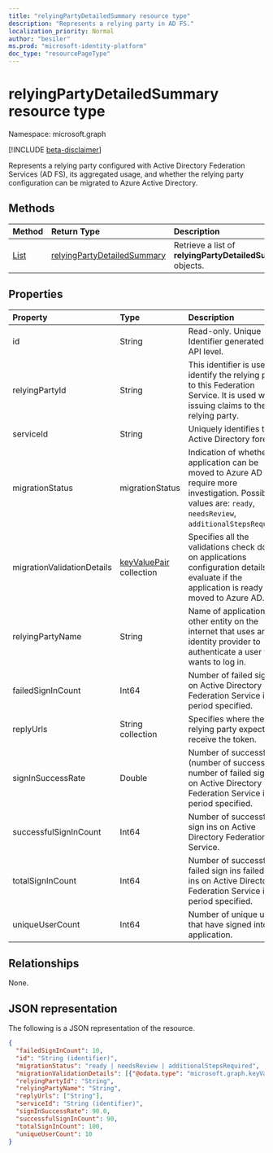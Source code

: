 ```yaml
---
title: "relyingPartyDetailedSummary resource type"
description: "Represents a relying party in AD FS."
localization_priority: Normal
author: "besiler"
ms.prod: "microsoft-identity-platform"
doc_type: "resourcePageType"
---
```


# relyingPartyDetailedSummary resource type

Namespace: microsoft.graph

[!INCLUDE [beta-disclaimer](../../includes/beta-disclaimer.md)]

Represents a relying party configured with Active Directory Federation Services (AD FS), its aggregated usage, and whether the relying party configuration can be migrated to Azure Active Directory.

## Methods

| Method       | Return Type | Description |
|:-------------|:------------|:------------|
| [List](../api/relyingpartydetailedsummary-list.md) | [relyingPartyDetailedSummary](relyingpartydetailedsummary.md) | Retrieve a list of **relyingPartyDetailedSummary** objects. |


## Properties

| Property     | Type        | Description |
|:-------------|:------------|:------------|
|id|String| Read-only. Unique Identifier generated at API level.| 
|relyingPartyId|String|This identifier is used to identify the relying party to this Federation Service. It is used when issuing claims to the relying party.|
|serviceId|String|Uniquely identifies the Active Directory forest.|
|migrationStatus|migrationStatus| Indication of whether the application can be moved to Azure AD or require more investigation. Possible values are: `ready`, `needsReview`, `additionalStepsRequired`.|
|migrationValidationDetails|[keyValuePair](keyvaluepair.md) collection|Specifies all the validations check done on applications configuration details to evaluate if the application is ready to be moved to Azure AD.|
|relyingPartyName|String|Name of application or other entity on the internet that uses an identity provider to authenticate a user who wants to log in.|
|failedSignInCount|Int64| Number of failed sign in on Active Directory Federation Service in the period specified. |
|replyUrls|String collection|Specifies where the relying party expects to receive the token.|
|signInSuccessRate|Double|Number of successful / (number of successful + number of failed sign ins) on Active Directory Federation Service in the period specified.|
|successfulSignInCount|Int64|Number of successful sign ins on Active Directory Federation Service.|
|totalSignInCount|Int64|Number of successful + failed sign ins failed sign ins on Active Directory Federation Service in the period specified.|
|uniqueUserCount|Int64|Number of unique users that have signed into the application.|

## Relationships

None.

## JSON representation

The following is a JSON representation of the resource.

<!-- {
  "blockType": "resource",
  "optionalProperties": [

  ],
  "@odata.type": "microsoft.graph.relyingPartyDetailedSummary",
  "baseType": "",
  "keyProperty": "id"
}-->

```json
{
  "failedSignInCount": 10,
  "id": "String (identifier)",
  "migrationStatus": "ready | needsReview | additionalStepsRequired",
  "migrationValidationDetails": [{"@odata.type": "microsoft.graph.keyValuePair"}],
  "relyingPartyId": "String",
  "relyingPartyName": "String",
  "replyUrls": ["String"],
  "serviceId": "String (identifier)",
  "signInSuccessRate": 90.0,
  "successfulSignInCount": 90,
  "totalSignInCount": 100,
  "uniqueUserCount": 10
}
```

<!-- uuid: 16cd6b66-4b1a-43a1-adaf-3a886856ed98
2019-02-04 14:57:30 UTC -->
<!-- {
  "type": "#page.annotation",
  "description": "relyingPartyDetailedSummary resource",
  "keywords": "",
  "section": "documentation",
  "tocPath": ""
}-->


